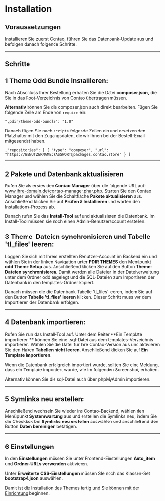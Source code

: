 
# Installation

## Voraussetzungen

Installieren Sie zuerst Contao, führen Sie das Datenbank-Update aus und befolgen danach folgende Schritte.

---

## Schritte

## 1 Theme Odd Bundle installieren:

Nach Abschluss Ihrer Bestellung erhalten Sie die Datei **composer.json,** die Sie in das Root-Verzeichnis von Contao übertragen müssen.

**Alternativ** können Sie die composer.json auch direkt bearbeiten. Fügen Sie folgende Zeile am Ende von `require` ein:

`",pdir/theme-odd-bundle": "1.0"`

Danach fügen Sie nach `scripts` folgende Zeilen ein und ersetzen den Platzhalter mit den Zugangsdaten, die wir Ihnen bei der Bestell-Email mitgesendet haben.

`,"repositories": [
    {
        "type": "composer",
        "url": "https://BENUTZERNAME:PASSWORT@packages.contao.store"
    }
]`

---

## 2 Pakete und Datenbank aktualisieren ##

Rufen Sie als erstes den **Contao Manager** über die folgende URL auf: www.ihre-domain.de/contao-manager.phar.php. Starten Sie den Contao Manager und wählen Sie die Schaltfläche **Pakete aktualisieren** aus. Anschließend klicken Sie auf **Prüfen & Installieren** und warten den Installations-Prozess ab.

Danach rufen Sie das **Install-Tool** auf und aktualisieren die Datenbank. Im Install-Tool müssen sie noch einen Admin-Benutzeraccount erstellen.

## 3 Theme-Dateien synchronisieren und Tabelle 'tl\_files' leeren:

Loggen Sie sich mit Ihrem erstellten Benutzer-Account im Backend ein und wählen Sie in der linken Navigation unter **PDIR THEMES** den Menüpunkt **odd Theme Setup** aus. Anschließend klicken Sie auf den Button **Theme-Dateien synchronisieren**. Damit werden alle Dateien in der Dateiverwaltung unter dem Ordner odd angelegt und die SQL-Dateien zum Importieren der Datenbank in den templates-Ordner kopiert.

Danach müssen die die Datenbank-Tabelle 'tl\_files' leeren, indem Sie auf den Button **Tabelle 'tl\_files' leeren** klicken. Dieser Schritt muss vor dem Importieren der Datenbank erfolgen.

---

## 4 Datenbank importieren:

Rufen Sie nun das Install-Tool auf. Unter dem Reiter **Ein Template importieren ** können Sie eine .sql-Datei aus dem templates-Verzeichnis importieren. Wählen Sie die Datei für Ihre Contao-Version aus und aktivieren Sie den Haken **Tabellen nicht leeren**. Anschließend klicken Sie auf **Ein Template importieren**.

Wenn die Datenbank erfolgreich importiert wurde, sollten Sie eine Meldung, dass ein Template importiert wurde, wie im folgenden Screenshot, erhalten.

Alternativ können Sie die sql-Datei auch über phpMyAdmin importieren.

---

## 5 Symlinks neu erstellen:

Anschließend wechseln Sie wieder ins Contao-Backend, wählen den Menüpunkt **Systemwartung** aus und erstellen die Symlinks neu, indem Sie die Checkbox bei **Symlinks neu erstellen** auswählen und anschließend den Button **Daten bereinigen** betätigen.

---

## 6 Einstellungen

In den **Einstellungen** müssen Sie unter Frontend-Einstellungen **Auto\_item** und **Ordner-URLs verwenden** aktivieren.

Unter **Erweiterte CSS-Einstellungen** müssen SIe noch das Klassen-Set **bootstrap4.json** auswählen.

Damit ist die Installation des Themes fertig und Sie können mit der [Einrichtung](odd-theme/einrichtung.md) beginnen.